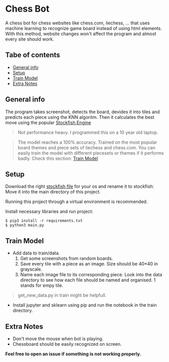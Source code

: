 # Chess Bot

A chess bot for chess websites like chess.com, liechess, ... that uses machine learning to recognize game board
instead of using html elements. With this method, website changes won't affect the program and almost every site should work.

## Tabe of contents

- [General info](#general-info)
- [Setup](#setup)
- [Train Model](#train-model)
- [Extra Notes](#extra-notes)

## General info

The program takes screenshot, detects the board, devides it into tiles and predicts each piece using the KNN algoritm.
Then it calculates the best move using the popular [Stockfish Engine](https://github.com/official-stockfish/Stockfish)

> Not performance heavy. I programmed this on a 10 year old laptop.

> The model reaches a 100% accuracy. Trained on the most popular board themes and piece sets of liechess and chess.com.
> You can easily train the model with different piecesets or themes if it performs badly. Check this section: [Train Model](#train-model)

## Setup

Download the right [stockfish file](https://stockfishchess.org/download/) for your os and rename it to stockfish:
Move it into the main directory of this project.

Running this project through a virtual environment is recommended.

Install necessary libraries and run project:

```
$ pip3 install -r requirements.txt
$ python3 main.py

```

## Train Model

- Add data to train/data.
  1. Get some screenshots from random boards.
  2. Save every tile with a piece as an image. Size should be 40\*40 in grayscale.
  3. Name each image file to its corresponding piece. Look into the data directory to see how each file should be named
     and organised. 1 stands for empy tile.

> get_new_data.py in train might be helpfull.

- Install jupyter and sklearn using pip and run the notebook in the train directory.

## Extra Notes

- Don't move the mouse when bot is playing.
- Chessboard should be easily recognized on screen.

**Feel free to open an issue if something is not working properly.**
